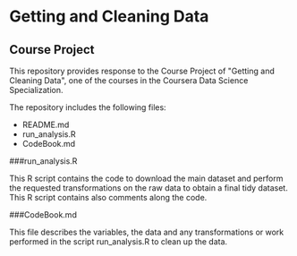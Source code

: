 # Getting and Cleaning Data

## Course Project

This repository provides response to the Course Project of "Getting and Cleaning Data", one of the courses in the Coursera Data Science Specialization.

The repository includes the following files:

 * README.md
 * run_analysis.R
 * CodeBook.md

###run_analysis.R

This R script contains the code to download the main dataset and perform the requested transformations on the raw data to obtain a final tidy dataset. This R script contains also comments along the code.

###CodeBook.md

This file describes the variables, the data and any transformations or work performed in the script run_analysis.R to clean up the data.